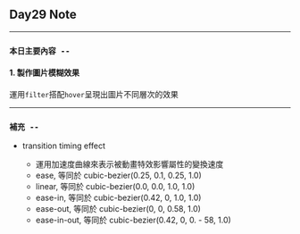 ## **Day29 Note**

---

### `本日主要內容 --`

#### 1. 製作圖片模糊效果

運用`filter`搭配`hover`呈現出圖片不同層次的效果

---

### **`補充 --`**

- transition timing effect

  - 運用加速度曲線來表示被動畫特效影響屬性的變換速度
  - ease, 等同於 cubic-bezier(0.25, 0.1, 0.25, 1.0)
  - linear, 等同於 cubic-bezier(0.0, 0.0, 1.0, 1.0)
  - ease-in, 等同於 cubic-bezier(0.42, 0, 1.0, 1.0)
  - ease-out, 等同於 cubic-bezier(0, 0, 0.58, 1.0)
  - ease-in-out, 等同於 cubic-bezier(0.42, 0, 0. - 58, 1.0)
